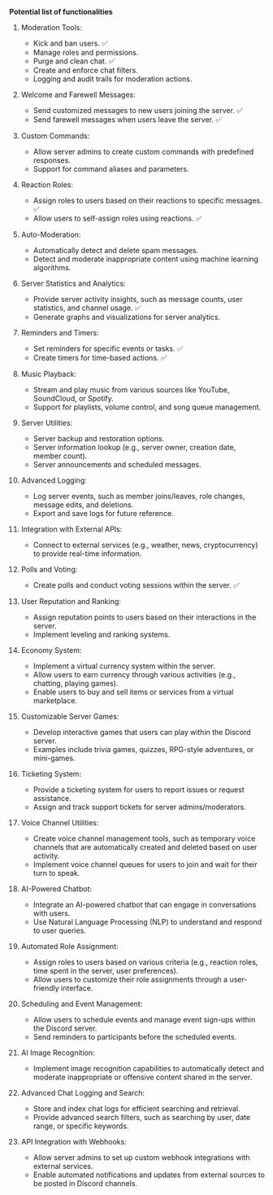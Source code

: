 **Potential list of functionalities**

1. Moderation Tools:
   - Kick and ban users. ✅
   - Manage roles and permissions.
   - Purge and clean chat. ✅
   - Create and enforce chat filters.
   - Logging and audit trails for moderation actions.

2. Welcome and Farewell Messages:
   - Send customized messages to new users joining the server. ✅
   - Send farewell messages when users leave the server. ✅

3. Custom Commands:
   - Allow server admins to create custom commands with predefined responses.
   - Support for command aliases and parameters.

4. Reaction Roles:
   - Assign roles to users based on their reactions to specific messages. ✅
   - Allow users to self-assign roles using reactions. ✅

5. Auto-Moderation:
   - Automatically detect and delete spam messages.
   - Detect and moderate inappropriate content using machine learning algorithms.

6. Server Statistics and Analytics:
   - Provide server activity insights, such as message counts, user statistics, and channel usage. ✅
   - Generate graphs and visualizations for server analytics.

7. Reminders and Timers:
   - Set reminders for specific events or tasks. ✅
   - Create timers for time-based actions. ✅

8. Music Playback:
   - Stream and play music from various sources like YouTube, SoundCloud, or Spotify.
   - Support for playlists, volume control, and song queue management.

9. Server Utilities:
    - Server backup and restoration options.
    - Server information lookup (e.g., server owner, creation date, member count).
    - Server announcements and scheduled messages.

10. Advanced Logging:
    - Log server events, such as member joins/leaves, role changes, message edits, and deletions.
    - Export and save logs for future reference.

11. Integration with External APIs:
    - Connect to external services (e.g., weather, news, cryptocurrency) to provide real-time information.

12. Polls and Voting:
    - Create polls and conduct voting sessions within the server. ✅

13. User Reputation and Ranking:
    - Assign reputation points to users based on their interactions in the server.
    - Implement leveling and ranking systems.

14. Economy System:
    - Implement a virtual currency system within the server.
    - Allow users to earn currency through various activities (e.g., chatting, playing games).
    - Enable users to buy and sell items or services from a virtual marketplace.

15. Customizable Server Games:
    - Develop interactive games that users can play within the Discord server.
    - Examples include trivia games, quizzes, RPG-style adventures, or mini-games.

16. Ticketing System:
    - Provide a ticketing system for users to report issues or request assistance.
    - Assign and track support tickets for server admins/moderators.

17. Voice Channel Utilities:
    - Create voice channel management tools, such as temporary voice channels that are automatically created and deleted based on user activity.
    - Implement voice channel queues for users to join and wait for their turn to speak.

18. AI-Powered Chatbot:
    - Integrate an AI-powered chatbot that can engage in conversations with users.
    - Use Natural Language Processing (NLP) to understand and respond to user queries.

19. Automated Role Assignment:
    - Assign roles to users based on various criteria (e.g., reaction roles, time spent in the server, user preferences).
    - Allow users to customize their role assignments through a user-friendly interface.

20. Scheduling and Event Management:
    - Allow users to schedule events and manage event sign-ups within the Discord server.
    - Send reminders to participants before the scheduled events.
21. AI Image Recognition:
    - Implement image recognition capabilities to automatically detect and moderate inappropriate or offensive content shared in the server.

22. Advanced Chat Logging and Search:
    - Store and index chat logs for efficient searching and retrieval.
    - Provide advanced search filters, such as searching by user, date range, or specific keywords.

23. API Integration with Webhooks:
    - Allow server admins to set up custom webhook integrations with external services.
    - Enable automated notifications and updates from external sources to be posted in Discord channels.
